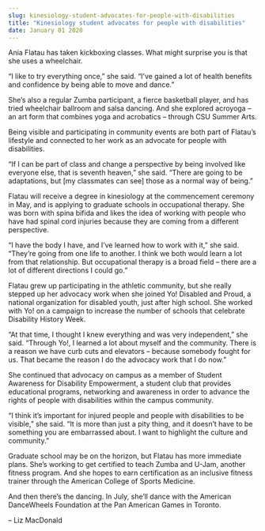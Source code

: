 ```yaml
---
slug: kinesiology-student-advocates-for-people-with-disabilities
title: "Kinesiology student advocates for people with disabilities"
date: January 01 2020
---
```


<p>Ania Flatau has taken kickboxing classes. What might surprise you is that she uses a wheelchair.</p><p>“I like to try everything once,” she said. “I’ve gained a lot of health benefits and confidence by being able to move and dance.”
</p><p>She’s also a regular Zumba participant, a fierce basketball player, and has tried wheelchair ballroom and salsa dancing.  And she explored acroyoga – an art form that combines yoga and acrobatics – through CSU Summer Arts.
</p><p>Being visible and participating in community events are both part of Flatau’s lifestyle and connected to her work as an advocate for people with disabilities.
</p><p>“If I can be part of class and change a perspective by being involved like everyone else, that is seventh heaven,” she said. “There are going to be adaptations, but &#91;my classmates can see&#93; those as a normal way of being.”
</p><p>Flatau will receive a degree in kinesiology at the commencement ceremony in May, and is applying to graduate schools in occupational therapy. She was born with spina bifida and likes the idea of working with people who have had spinal cord injuries because they are coming from a different perspective.
</p><p>“I have the body I have, and I’ve learned how to work with it,” she said. “They’re going from one life to another. I think we both would learn a lot from that relationship. But occupational therapy is a broad field – there are a lot of different directions I could go.”

Flatau grew up participating in the athletic community, but she really stepped up her advocacy work when she joined Yo! Disabled and Proud, a national organization for disabled youth, just after high school. She worked with Yo! on a campaign to increase the number of schools that celebrate Disability History Week.

“At that time, I thought I knew everything and was very independent,” she said. “Through Yo!, I learned a lot about myself and the community. There is a reason we have curb cuts and elevators – because somebody fought for us. That became the reason I do the advocacy work that I do now.”

She continued that advocacy on campus as a member of Student Awareness for Disability Empowerment, a student club that provides educational programs, networking and awareness in order to advance the rights of people with disabilities within the campus community.
</p><p>“I think it’s important for injured people and people with disabilities to be visible,” she said. “It is more than just a pity thing, and it doesn’t have to be something you are embarrassed about. I want to highlight the culture and community.”
</p><p>Graduate school may be on the horizon, but Flatau has more immediate plans. She’s working to get certified to teach Zumba and U&#45;Jam, another fitness program. And she hopes to earn certification as an inclusive fitness trainer through the American College of Sports Medicine.
</p><p>And then there’s the dancing. In July, she’ll dance with the American DanceWheels Foundation at the Pan American Games in Toronto.
</p><p>– Liz MacDonald
</p>
